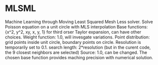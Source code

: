# MLSML
Machine Learning through Moving Least Squared Mesh Less solver.
Solve Poisson equation on a unit circle with MLS interpolation
Base functions: {x^2, y^2, xy, x, y, 1} for third orser Taylor expansion, can have other choices.
Weight function: 1.0, will invesgate variations.
Point distribution: grid points inside unit circle, boundary points on circle.
Resolution is temporarily set to 0.1.
search length: 2*resolution (but in the curent code, the 9 closest neighbors are selected)
Source: 1.0, can be changed. The chosen base function provides maching precision with numerical solution.
